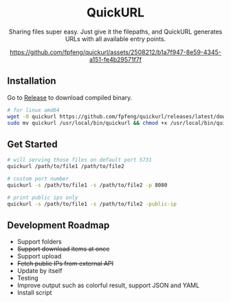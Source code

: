 <div align="center">
  
# QuickURL

Sharing files super easy. Just give it the filepaths, and QuickURL generates URLs with all available entry points.

https://github.com/fpfeng/quickurl/assets/2508212/b1a7f947-8e59-4345-a151-fe4b29571f7f

</div>

## Installation
Go to [Release](https://github.com/fpfeng/quickurl/releases) to download  compiled binary.
```bash
# for linux amd64
wget -O quickurl https://github.com/fpfeng/quickurl/releases/latest/download/quickurl_linux_amd64
sudo mv quickurl /usr/local/bin/quickurl && chmod +x /usr/local/bin/quickurl
```

## Get Started
```bash
# will serving those files on default port 5731
quickurl /path/to/file1 /path/to/file2

# custom port number
quickurl -s /path/to/file1 -s /path/to/file2 -p 8080

# print public ips only
quickurl -s /path/to/file1 -s /path/to/file2 -public-ip
```

## Development Roadmap
- Support folders
- ~~Support download items at once~~
- Support upload
- ~~Fetch public IPs from external API~~
- Update by itself
- Testing
- Improve output such as colorful result, support JSON and YAML
- Install script
